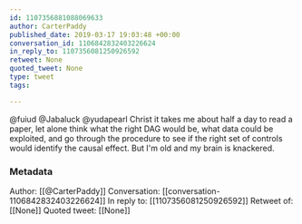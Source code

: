 ```yaml
---
id: 1107356881088069633
author: CarterPaddy
published_date: 2019-03-17 19:03:48 +00:00
conversation_id: 1106842832403226624
in_reply_to: 1107356081250926592
retweet: None
quoted_tweet: None
type: tweet
tags:

---
```


@fuiud @Jabaluck @yudapearl Christ it takes me about half a day to read a paper, let alone think what the right DAG would be, what data could be exploited, and go through the procedure to see if the right set of controls would identify the causal effect. But I'm old and my brain is knackered.

### Metadata

Author: [[@CarterPaddy]]
Conversation: [[conversation-1106842832403226624]]
In reply to: [[1107356081250926592]]
Retweet of: [[None]]
Quoted tweet: [[None]]
